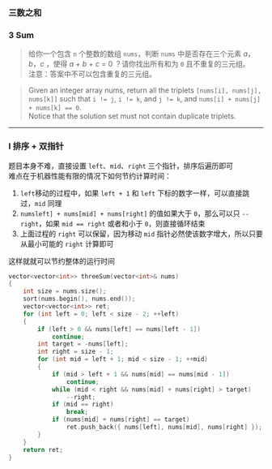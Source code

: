 ### 三数之和
### 3 Sum

> 给你一个包含 `n` 个整数的数组 `nums`，判断 `nums` 中是否存在三个元素 *a*，*b*，*c* ，使得 *a* + *b* + *c* = 0 ？请你找出所有和为 `0` 且不重复的三元组。  
> 注意：答案中不可以包含重复的三元组。

> Given an integer array nums, return all the triplets `[nums[i], nums[j], nums[k]]` such that `i != j`, `i != k`, and `j != k`, and `nums[i] + nums[j] + nums[k] == 0`.  
> Notice that the solution set must not contain duplicate triplets.

----------

### I 排序 + 双指针

题目本身不难，直接设置 `left`、`mid`、`right` 三个指针，排序后遍历即可  
难点在于机器性能有限的情况下如何节约计算时间：  
1. `left`移动的过程中，如果 `left + 1` 和 `left` 下标的数字一样，可以直接跳过，`mid` 同理
2. `numsleft] + nums[mid] + nums[right]` 的值如果大于 `0`，那么可以只 `--right`，如果 `mid == right` 或者和小于 `0`，则直接循环结束
3. 上面过程的 `right` 可以保留，因为移动 `mid` 指针必然使该数字增大，所以只要从最小可能的 `right` 计算即可

这样就就可以节约整体的运行时间

```cpp
vector<vector<int>> threeSum(vector<int>& nums)
{
    int size = nums.size();
    sort(nums.begin(), nums.end());
    vector<vector<int>> ret;
    for (int left = 0; left < size - 2; ++left)
    {
        if (left > 0 && nums[left] == nums[left - 1])
            continue;
        int target = -nums[left];
        int right = size - 1;
        for (int mid = left + 1; mid < size - 1; ++mid)
        {
            if (mid > left + 1 && nums[mid] == nums[mid - 1])
                continue;
            while (mid < right && nums[mid] + nums[right] > target)
                --right;
            if (mid == right)
                break;
            if (nums[mid] + nums[right] == target)
                ret.push_back({ nums[left], nums[mid], nums[right] });
        }
    }
    return ret;
}
```
